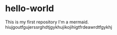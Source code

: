 # hello-world
This is my first repository
I'm a mermaid.
hiujgoutfgujerssrghdtjgykhujikojihigtfrdeawrdtfgykhj
